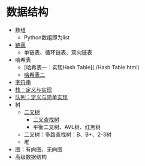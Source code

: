 # 数据结构

- 数组
  - Python数组即为list
- [链表](./链表.html) 
  - 单链表、循环链表、双向链表
- 哈希表
  - [哈希表一：实现Hash Table](./Hash Table.html) 
  - [哈希表二](./哈希表二.html) 
- [字符串](./字符串.html) 
- [栈：定义与实现](./栈.html) 
- [队列：定义与简单实现](./队列.html) 
- 树
  - [二叉树](./二叉树.html) 
    - [二叉查找树](./二叉搜索树.html) 
    - 平衡二叉树、AVL树、红黑树
  - 二叉树：多路查找树：B、B+、2-3树
  - 堆
- 图：有向图、无向图
- 高级数据结构